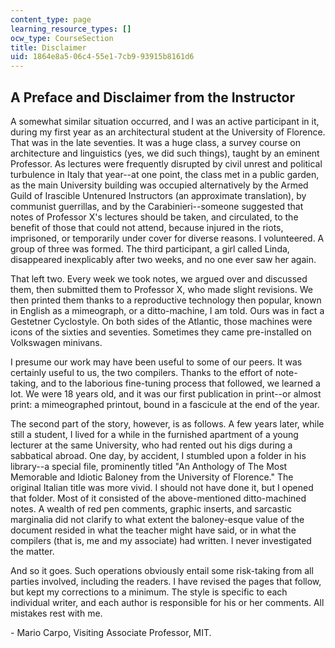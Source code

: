 ```yaml
---
content_type: page
learning_resource_types: []
ocw_type: CourseSection
title: Disclaimer
uid: 1864e8a5-06c4-55e1-7cb9-93915b8161d6
---
```


A Preface and Disclaimer from the Instructor
--------------------------------------------

A somewhat similar situation occurred, and I was an active participant in it, during my first year as an architectural student at the University of Florence. That was in the late seventies. It was a huge class, a survey course on architecture and linguistics (yes, we did such things), taught by an eminent Professor. As lectures were frequently disrupted by civil unrest and political turbulence in Italy that year--at one point, the class met in a public garden, as the main University building was occupied alternatively by the Armed Guild of Irascible Untenured Instructors (an approximate translation), by communist guerrillas, and by the Carabinieri--someone suggested that notes of Professor X's lectures should be taken, and circulated, to the benefit of those that could not attend, because injured in the riots, imprisoned, or temporarily under cover for diverse reasons. I volunteered. A group of three was formed. The third participant, a girl called Linda, disappeared inexplicably after two weeks, and no one ever saw her again.

That left two. Every week we took notes, we argued over and discussed them, then submitted them to Professor X, who made slight revisions. We then printed them thanks to a reproductive technology then popular, known in English as a mimeograph, or a ditto-machine, I am told. Ours was in fact a Gestetner Cyclostyle. On both sides of the Atlantic, those machines were icons of the sixties and seventies. Sometimes they came pre-installed on Volkswagen minivans.

I presume our work may have been useful to some of our peers. It was certainly useful to us, the two compilers. Thanks to the effort of note-taking, and to the laborious fine-tuning process that followed, we learned a lot. We were 18 years old, and it was our first publication in print--or almost print: a mimeographed printout, bound in a fascicule at the end of the year.

The second part of the story, however, is as follows. A few years later, while still a student, I lived for a while in the furnished apartment of a young lecturer at the same University, who had rented out his digs during a sabbatical abroad. One day, by accident, I stumbled upon a folder in his library--a special file, prominently titled "An Anthology of The Most Memorable and Idiotic Baloney from the University of Florence." The original Italian title was more vivid. I should not have done it, but I opened that folder. Most of it consisted of the above-mentioned ditto-machined notes. A wealth of red pen comments, graphic inserts, and sarcastic marginalia did not clarify to what extent the baloney-esque value of the document resided in what the teacher might have said, or in what the compilers (that is, me and my associate) had written. I never investigated the matter.

And so it goes. Such operations obviously entail some risk-taking from all parties involved, including the readers. I have revised the pages that follow, but kept my corrections to a minimum. The style is specific to each individual writer, and each author is responsible for his or her comments. All mistakes rest with me.

\- Mario Carpo, Visiting Associate Professor, MIT.